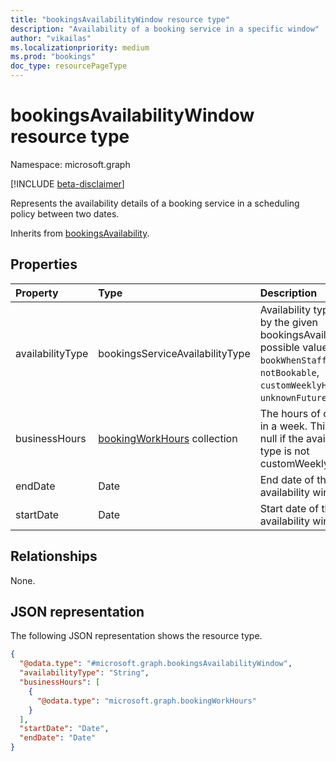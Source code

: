 ```yaml
---
title: "bookingsAvailabilityWindow resource type"
description: "Availability of a booking service in a specific window"
author: "vikailas"
ms.localizationpriority: medium
ms.prod: "bookings"
doc_type: resourcePageType
---
```


# bookingsAvailabilityWindow resource type

Namespace: microsoft.graph

[!INCLUDE [beta-disclaimer](../../includes/beta-disclaimer.md)]

Represents the availability details of a booking service in a scheduling policy between two dates.

Inherits from [bookingsAvailability](../resources/bookingsavailability.md).

## Properties
|Property|Type|Description|
|:---|:---|:---|
|availabilityType|bookingsServiceAvailabilityType|Availability type defined by the given bookingsAvailability.The possible values are: `bookWhenStaffAreFree`, `notBookable`, `customWeeklyHours`, `unknownFutureValue`.|
|businessHours|[bookingWorkHours](../resources/bookingworkhours.md) collection|The hours of operation in a week. This is set to null if the availability type is not customWeeklyHours|
|endDate|Date|End date of the availability window|
|startDate|Date|Start date of the availability window|

## Relationships
None.

## JSON representation
The following JSON representation shows the resource type.
<!-- {
  "blockType": "resource",
  "@odata.type": "microsoft.graph.bookingsAvailabilityWindow"
}
-->
``` json
{
  "@odata.type": "#microsoft.graph.bookingsAvailabilityWindow",
  "availabilityType": "String",
  "businessHours": [
    {
      "@odata.type": "microsoft.graph.bookingWorkHours"
    }
  ],
  "startDate": "Date",
  "endDate": "Date"
}
```

